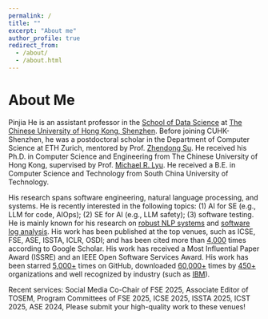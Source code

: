 ```yaml
---
permalink: /
title: ""
excerpt: "About me"
author_profile: true
redirect_from: 
  - /about/
  - /about.html
---
```


About Me
======
Pinjia He is an assistant professor in the [School of Data Science](https://sds.cuhk.edu.cn/en) at [The Chinese University of Hong Kong, Shenzhen](https://www.cuhk.edu.cn/en). Before joining CUHK-Shenzhen, he was a postdoctoral scholar in the Department of Computer Science at ETH Zurich, mentored by Prof. [Zhendong Su](http://web.cs.ucdavis.edu/~su/). He received his Ph.D. in Computer Science and Engineering from The Chinese University of Hong Kong, supervised by Prof. [Michael R. Lyu](https://www.cse.cuhk.edu.hk/lyu/home). He received a B.E. in Computer Science and Technology from South China University of Technology.

His research spans software engineering, natural language processing, and systems. He is recently interested in the following topics: (1) AI for SE (e.g., LLM for code, AIOps); (2) SE for AI (e.g., LLM safety); (3) software testing. He is mainly known for his research on [robust NLP systems](https://github.com/RobustNLP) and [software log analysis](https://github.com/logpai). His work has been published at the top venues, such as ICSE, FSE, ASE, ISSTA, ICLR, OSDI; and has been cited more than [4,000](https://scholar.google.com/citations?user=vg0moI0AAAAJ&hl=en) times according to Google Scholar. His work has received a Most Influential Paper Award (ISSRE) and an IEEE Open Software Services Award. His work has been starred [5,000+](https://github.com/logpai) times on GitHub, downloaded [60,000+](https://zenodo.org/record/3227177) times by [450+](https://github.com/logpai/loghub/wiki/Loghub) organizations and well recognized by industry (such as [IBM](https://developer.ibm.com/blogs/how-mining-log-templates-can-help-ai-ops-in-cloud-scale-data-centers/)).

Recent services: Social Media Co-Chair of FSE 2025, Associate Editor of TOSEM, Program Committees of FSE 2025, ICSE 2025, ISSTA 2025, ICST 2025, ASE 2024, Please submit your high-quality work to these venues!
